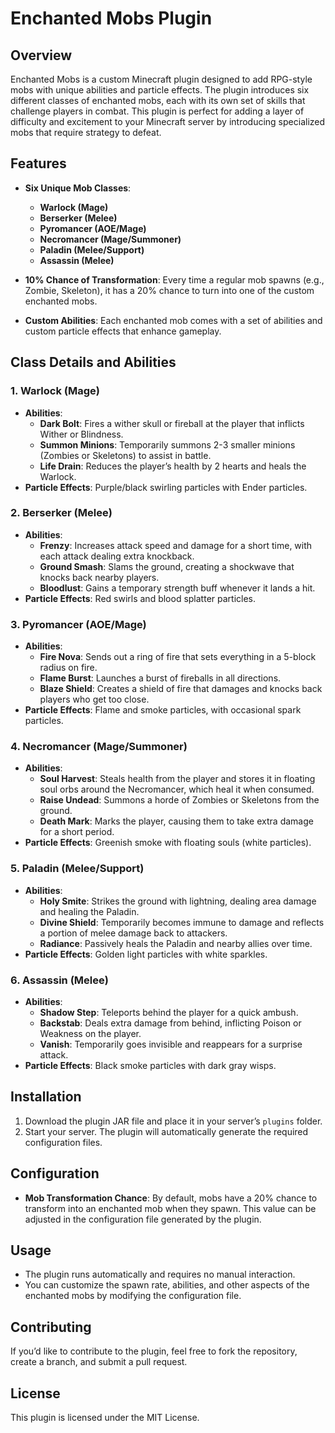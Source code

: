 # Enchanted Mobs Plugin

## Overview

Enchanted Mobs is a custom Minecraft plugin designed to add RPG-style mobs with unique abilities and particle effects. The plugin introduces six different classes of enchanted mobs, each with its own set of skills that challenge players in combat. This plugin is perfect for adding a layer of difficulty and excitement to your Minecraft server by introducing specialized mobs that require strategy to defeat.

## Features

- **Six Unique Mob Classes**: 
  - **Warlock (Mage)**
  - **Berserker (Melee)**
  - **Pyromancer (AOE/Mage)**
  - **Necromancer (Mage/Summoner)**
  - **Paladin (Melee/Support)**
  - **Assassin (Melee)**

- **10% Chance of Transformation**: Every time a regular mob spawns (e.g., Zombie, Skeleton), it has a 20% chance to turn into one of the custom enchanted mobs.

- **Custom Abilities**: Each enchanted mob comes with a set of abilities and custom particle effects that enhance gameplay.

## Class Details and Abilities

### 1. **Warlock (Mage)**
   - **Abilities**:
     - **Dark Bolt**: Fires a wither skull or fireball at the player that inflicts Wither or Blindness.
     - **Summon Minions**: Temporarily summons 2-3 smaller minions (Zombies or Skeletons) to assist in battle.
     - **Life Drain**: Reduces the player’s health by 2 hearts and heals the Warlock.
   - **Particle Effects**: Purple/black swirling particles with Ender particles.

### 2. **Berserker (Melee)**
   - **Abilities**:
     - **Frenzy**: Increases attack speed and damage for a short time, with each attack dealing extra knockback.
     - **Ground Smash**: Slams the ground, creating a shockwave that knocks back nearby players.
     - **Bloodlust**: Gains a temporary strength buff whenever it lands a hit.
   - **Particle Effects**: Red swirls and blood splatter particles.

### 3. **Pyromancer (AOE/Mage)**
   - **Abilities**:
     - **Fire Nova**: Sends out a ring of fire that sets everything in a 5-block radius on fire.
     - **Flame Burst**: Launches a burst of fireballs in all directions.
     - **Blaze Shield**: Creates a shield of fire that damages and knocks back players who get too close.
   - **Particle Effects**: Flame and smoke particles, with occasional spark particles.

### 4. **Necromancer (Mage/Summoner)**
   - **Abilities**:
     - **Soul Harvest**: Steals health from the player and stores it in floating soul orbs around the Necromancer, which heal it when consumed.
     - **Raise Undead**: Summons a horde of Zombies or Skeletons from the ground.
     - **Death Mark**: Marks the player, causing them to take extra damage for a short period.
   - **Particle Effects**: Greenish smoke with floating souls (white particles).

### 5. **Paladin (Melee/Support)**
   - **Abilities**:
     - **Holy Smite**: Strikes the ground with lightning, dealing area damage and healing the Paladin.
     - **Divine Shield**: Temporarily becomes immune to damage and reflects a portion of melee damage back to attackers.
     - **Radiance**: Passively heals the Paladin and nearby allies over time.
   - **Particle Effects**: Golden light particles with white sparkles.

### 6. **Assassin (Melee)**
   - **Abilities**:
     - **Shadow Step**: Teleports behind the player for a quick ambush.
     - **Backstab**: Deals extra damage from behind, inflicting Poison or Weakness on the player.
     - **Vanish**: Temporarily goes invisible and reappears for a surprise attack.
   - **Particle Effects**: Black smoke particles with dark gray wisps.

## Installation

1. Download the plugin JAR file and place it in your server’s `plugins` folder.
2. Start your server. The plugin will automatically generate the required configuration files.

## Configuration

- **Mob Transformation Chance**: By default, mobs have a 20% chance to transform into an enchanted mob when they spawn. This value can be adjusted in the configuration file generated by the plugin.

## Usage

- The plugin runs automatically and requires no manual interaction.
- You can customize the spawn rate, abilities, and other aspects of the enchanted mobs by modifying the configuration file.

## Contributing

If you’d like to contribute to the plugin, feel free to fork the repository, create a branch, and submit a pull request.

## License

This plugin is licensed under the MIT License.
